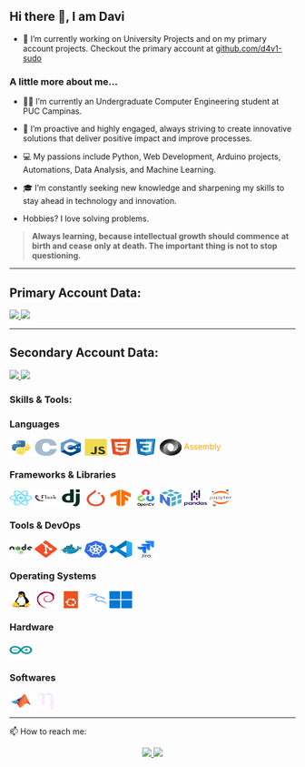 ## Hi there 👋, I am Davi

- 🔭 I’m currently working on University Projects and on my primary account projects. Checkout the primary account at [github.com/d4v1-sudo](https://github.com/d4v1-sudo)

### A little more about me...

- 👨‍💻 I’m currently an Undergraduate Computer Engineering student at PUC Campinas.

- 🚀 I’m proactive and highly engaged, always striving to create innovative solutions that deliver positive impact and improve processes.

- 💻 My passions include Python, Web Development, Arduino projects, Automations, Data Analysis, and Machine Learning.

- 🎓 I’m constantly seeking new knowledge and sharpening my skills to stay ahead in technology and innovation.

- Hobbies? I love solving problems.

> **Always learning, because intellectual growth should commence at birth and cease only at death. The important thing is not to stop questioning.**
---
Primary Account Data:
---
<a href="https://github.com/d4v1-sudo">
    <img height="180em" src="https://github-readme-stats.vercel.app/api?username=d4v1-sudo&amp;show_icons=true&amp;theme=dark&amp;include_all_commits=true&amp;count_private=true&amp;title_color=ffffff&amp;border_color=000000&amp;bg_color=DEG,000000,000000" style="max-width: 100%;">
  <img height="180em" src="https://github-readme-stats.vercel.app/api/top-langs/?username=d4v1-sudo&amp;layout=compact&amp;langs_count=7&amp;theme=dark&amp;title_color=ffffff&amp;border_color=000000&amp;bg_color=DEG,000000,000000" style="max-width: 100%;">
</a>

---
Secondary Account Data:
---
<a href="https://github.com/davi-sdp">
    <img height="180em" src="https://github-readme-stats.vercel.app/api?username=davi-sdp&amp;show_icons=true&amp;theme=dark&amp;include_all_commits=true&amp;count_private=true&amp;title_color=ffffff&amp;border_color=000000&amp;bg_color=DEG,000000,000000" style="max-width: 100%;">
  <img height="180em" src="https://github-readme-stats.vercel.app/api/top-langs/?username=davi-sdp&amp;layout=compact&amp;langs_count=7&amp;theme=dark&amp;title_color=ffffff&amp;border_color=000000&amp;bg_color=DEG,000000,000000" style="max-width: 100%;">
</a>


### Skills & Tools:

<!-- Linguagens de Programação -->
<div>
  <h3>Languages</h3>
  <img align="center" alt="Python" height="30" width="40" src="./svg/langs/python.svg"> 
  <img align="center" alt="C" height="30" width="40" src="./svg/langs/c.svg"> 
  <img align="center" alt="C++" height="30" width="40" src="./svg/langs/cplusplus.svg"> 
  <img align="center" alt="JavaScript" height="30" width="40" src="./svg/langs/javascript.svg"> 
  <img align="center" alt="HTML5" height="30" width="40" src="./svg/langs/html5.svg"> 
  <img align="center" alt="CSS3" height="30" width="40" src="./svg/langs/css3.svg"> 
  <img align="center" alt="JSON" height="30" width="40" src="./svg/langs/json.svg">
  <span style="color:orange">Assembly</span>
</div>

<!-- Frameworks & Bibliotecas -->
<div>
  <h3>Frameworks & Libraries</h3>
  <img align="center" alt="React" height="30" width="40" src="./svg/frameworks/react.svg"> 
  <img align="center" alt="Flask" height="30" width="40" src="./svg/frameworks/flask-wordmark.svg">
  <img align="center" alt="Django" height="30" width="40" src="./svg/frameworks/django-plain.svg">
  <img align="center" alt="PyTorch" height="30" width="40" src="./svg/frameworks/pytorch.svg">
  <img align="center" alt="TensorFlow" height="30" width="40" src="./svg/frameworks/tensorflow.svg">
  <img align="center" alt="OpenCV" height="30" width="40" src="./svg/frameworks/opencv-wordmark.svg">
  <img align="center" alt="NumPy" height="30" width="40" src="./svg/frameworks/numpy.svg">
  <img align="center" alt="Pandas" height="30" width="40" src="./svg/frameworks/pandas-wordmark.svg">
  <img align="center" alt="Jupyter" height="30" width="40" src="./svg/frameworks/jupyter-wordmark.svg">
</div>

<!-- Ferramentas & DevOps -->
<div>
  <h3>Tools & DevOps</h3>
  <img align="center" alt="NodeJS" height="30" width="40" src="./svg/frameworks/nodejs-wordmark.svg">
  <img align="center" alt="Git" height="30" width="40" src="./svg/tools/git.svg"> 
  <img align="center" alt="Docker" height="30" width="40" src="./svg/tools/docker.svg">
  <img align="center" alt="Kubernetes" height="30" width="40" src="./svg/tools/kubernetes.svg">
  <img align="center" alt="VSCode" height="30" width="40" src="./svg/tools/vscode.svg">
  <img align="center" alt="Jira" height="30" width="40" src="./svg/tools/jira-wordmark.svg">
</div>

<!-- Sistemas Operacionais -->
<div>
  <h3>Operating Systems</h3>
  <img align="center" alt="Linux" height="30" width="40" src="./svg/tools/linux.svg"> 
  <img align="center" alt="Debian" height="30" width="40" src="./svg/tools/Debian.svg"> 
  <img align="center" alt="Ubuntu" height="30" width="40" src="./svg/tools/ubuntu.svg"> 
  <img align="center" alt="kali" height="30" width="40" src="./svg/tools/kalilinux.svg"> 
  <img align="center" alt="Windows" height="30" width="40" src="./svg/tools/windows11.svg"> 
</div>

<!-- IA & Data Science
<div>
  <h3>IA & Data Science</h3>
  <img align="center" alt="AI" height="30" width="40" src="https://img.shields.io/badge/Artificial_Intelligence-FF4500?style=for-the-badge&logo=openai&logoColor=white">
  <img align="center" alt="Cybersecurity" height="30" width="40" src="https://img.shields.io/badge/Cybersecurity-000000?style=for-the-badge&logo=cybersecurity&logoColor=white">
</div>
 -->

<!-- Hardware -->
<div>
  <h3>Hardware</h3>
  <img align="center" alt="Arduino" height="30" width="40" src="./svg/hardware/arduino.svg">
</div>

<!-- Softwares -->
<div>
  <h3>Softwares</h3>
  <img align="center" alt="Matlab" height="30" width="40" src="./svg/softwares/matlab.svg">
  <img align="center" alt="Nano" height="30" width="40" src="./svg/softwares/nano.svg">
</div>

<hr>

📫 How to reach me:
<div align="center">
  <a href="https://linkedin.com/in/davi-swarovsky-dal-pont-754a3b381">
    <img src="https://img.shields.io/badge/-LinkedIn-%230077B5?style=for-the-badge&logo=linkedin&logoColor=white">
  </a>

  <a href="mailto:davis.dpont@hotmail.com">
    <img src="https://img.shields.io/badge/Email-D14836?style=for-the-badge&logo=gmail&logoColor=white">
  </a>
</div>

<!--
### Areas of Study & Interest:

Development: [YOUR DEVELOPMENT SKILLS HERE]

Infrastructure/Operations: [YOUR INFRASTRUCTURE/OPS SKILLS HERE]

Emerging Technologies: [YOUR EMERGING TECH SKILLS HERE]

Other: [YOUR OTHER SKILLS/INTERESTS HERE]

### 🏆 Certifications & Achievements:

[YOUR CERTIFICATIONS AND ACHIEVEMENTS HERE]

-->
